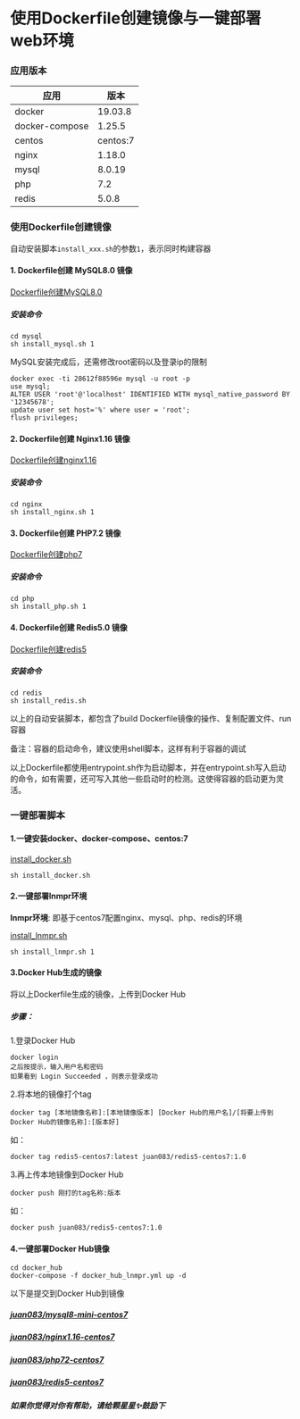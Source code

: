 使用Dockerfile创建镜像与一键部署web环境
====

### 应用版本
应用 | 版本  
-|-
docker | 19.03.8
docker-compose | 1.25.5
centos | centos:7
nginx | 1.18.0
mysql | 8.0.19
php | 7.2
redis | 5.0.8

### 使用Dockerfile创建镜像

自动安装脚本`install_xxx.sh`的参数`1`，表示同时构建容器

#### 1. Dockerfile创建 MySQL8.0 镜像
[Dockerfile创建MySQL8.0](./Dockerfile创建MySQL8.0.md)
##### 安装命令
```
cd mysql
sh install_mysql.sh 1
```

MySQL安装完成后，还需修改root密码以及登录ip的限制
```
docker exec -ti 28612f88596e mysql -u root -p
use mysql;
ALTER USER 'root'@'localhost' IDENTIFIED WITH mysql_native_password BY '12345678';
update user set host='%' where user = 'root';
flush privileges;
```


#### 2. Dockerfile创建 Nginx1.16 镜像
[Dockerfile创建nginx1.16](./Dockerfile创建nginx1.16.md)
##### 安装命令
```
cd nginx
sh install_nginx.sh 1
```

#### 3. Dockerfile创建 PHP7.2 镜像
[Dockerfile创建php7](./Dockerfile创建php7.md)
##### 安装命令
```
cd php
sh install_php.sh 1
```

#### 4. Dockerfile创建 Redis5.0 镜像
[Dockerfile创建redis5](./Dockerfile创建redis5.md)
##### 安装命令
```
cd redis
sh install_redis.sh
```

以上的自动安装脚本，都包含了build Dockerfile镜像的操作、复制配置文件、run 容器

备注：容器的启动命令，建议使用shell脚本，这样有利于容器的调试

以上Dockerfile都使用entrypoint.sh作为启动脚本，并在entrypoint.sh写入启动的命令，如有需要，还可写入其他一些启动时的检测。这使得容器的启动更为灵活。

### 一键部署脚本

#### 1.一键安装docker、docker-compose、centos:7
[install_docker.sh](./install_docker.sh)
```
sh install_docker.sh
```

#### 2.一键部署lnmpr环境
**lnmpr环境**: 即基于centos7配置nginx、mysql、php、redis的环境

[install_lnmpr.sh](./install_lnmpr.sh)
```
sh install_lnmpr.sh 1
```

#### 3.Docker Hub生成的镜像
将以上Dockerfile生成的镜像，上传到Docker Hub

##### 步骤：
1.登录Docker Hub
```
docker login
之后按提示，输入用户名和密码
如果看到 Login Succeeded ，则表示登录成功
```

2.将本地的镜像打个tag
```
docker tag [本地镜像名称]:[本地镜像版本] [Docker Hub的用户名]/[将要上传到Docker Hub的镜像名称]:[版本好]
```
如：
```
docker tag redis5-centos7:latest juan083/redis5-centos7:1.0
```

3.再上传本地镜像到Docker Hub
```
docker push 刚打的tag名称:版本
```
如：
```
docker push juan083/redis5-centos7:1.0
```

#### 4.一键部署Docker Hub镜像
```
cd docker_hub
docker-compose -f docker_hub_lnmpr.yml up -d
```

以下是提交到Docker Hub到镜像
##### [juan083/mysql8-mini-centos7](https://hub.docker.com/repository/docker/juan083/mysql8-mini-centos7)
##### [juan083/nginx1.16-centos7](https://hub.docker.com/repository/docker/juan083/nginx1.16-centos7)
##### [juan083/php72-centos7](https://hub.docker.com/repository/docker/juan083/php72-centos7)
##### [juan083/redis5-centos7](https://hub.docker.com/repository/docker/juan083/redis5-centos7)

##### 如果你觉得对你有帮助，请给颗星星✨鼓励下
